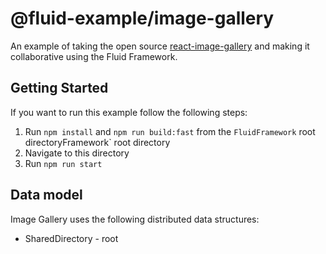 # @fluid-example/image-gallery

An example of taking the open source [react-image-gallery](https://www.npmjs.com/package/react-image-gallery)
and making it collaborative using the Fluid Framework.

## Getting Started

If you want to run this example follow the following steps:

1. Run `npm install` and `npm run build:fast` from the `FluidFramework` root directoryFramework` root directory
2. Navigate to this directory
3. Run `npm run start`

## Data model

Image Gallery uses the following distributed data structures:

- SharedDirectory - root

